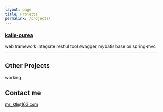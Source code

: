 ```yaml
---
layout: page
title: Projects
permalink: /projects/
---
```


### [kalle-ourea](https://github.com/ketingli1/kalle-ourea) 
web framework integrate restful tool swagger, mybatis base on spring-mvc

***

## Other Projects
working


## Contact me

[mr_ktl@163.com](mailto:mr_ktl@163.com)
